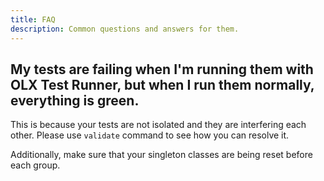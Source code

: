 ```yaml
---
title: FAQ
description: Common questions and answers for them.
---
```

## My tests are failing when I'm running them with OLX Test Runner, but when I run them normally, everything is green.

This is because your tests are not isolated and they are interfering each other. Please use `validate` command to see how you can resolve it.

Additionally, make sure that your singleton classes are being reset before each group.
